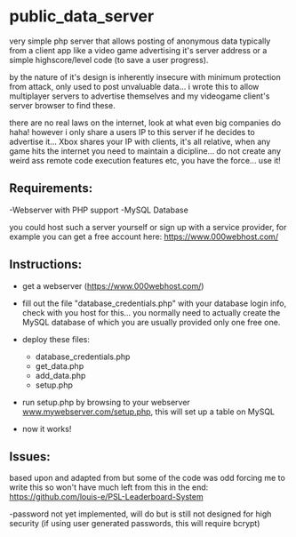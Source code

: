 # public_data_server

very simple php server that allows posting of anonymous data typically from a client app like a video game advertising it's server address or a simple highscore/level code (to save a user progress).

by the nature of it's design is inherently insecure with minimum protection from attack, only used to post unvaluable data... i wrote this to allow multiplayer servers to advertise themselves and my videogame client's server browser to find these.

there are no real laws on the internet, look at what even big companies do haha! however i only share a users IP to this server if he decides to advertise it... Xbox shares your IP with clients, it's all relative, when any game hits the internet you need to maintain a dicipline... do not create any weird ass remote code execution features etc, you have the force... use it!

## Requirements:

-Webserver with PHP support
-MySQL Database

you could host such a server yourself or sign up with a service provider, for example you can get a free account here:
https://www.000webhost.com/

## Instructions:

* get a webserver (https://www.000webhost.com/)

* fill out the file "database_credentials.php" with your database login info, check with you host for this... you normally need to actually create the MySQL database of which you are usually provided only one free one.

* deploy these files:
	* database_credentials.php
	* get_data.php
	* add_data.php
	* setup.php

* run setup.php by browsing to your webserver www.mywebserver.com/setup.php, this will set up a table on MySQL

* now it works!


## Issues:

based upon and adapted from but some of the code was odd forcing me to write this so won't have much left from this in the end:
https://github.com/louis-e/PSL-Leaderboard-System

-password not yet implemented, will do but is still not designed for high security (if using user generated passwords, this will require bcrypt)



